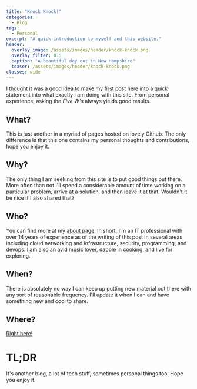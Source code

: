 ```yaml
---
title: "Knock Knock!"
categories:
  - Blog
tags:
  - Personal
excerpt: "A quick introduction to myself and this website."
header:
  overlay_image: /assets/images/header/knock-knock.png
  overlay_filter: 0.5
  caption: "A beautiful day out in New Hampshire"
  teaser: /assets/images/header/knock-knock.png
classes: wide
---
```


I thought it was a good idea to make my first post here into a quick statement into what exactly I am doing with this site. From personal experience, asking the *Five W's* always yields good results.

## What?

This is just another in a myriad of pages hosted on lovely Github. The only difference is that this one contains my personal thoughts and contributions, hope you enjoy it.

## Why?

The only thing I am seeking from this site is to put good things out there. More often than not I'll spend a considerable amount of time working on a particular problem, arrive at a solution, and then leave it at that. Wouldn't it be nice if I also shared that?

## Who?

You can find more at my [about page](/about/). In short, I'm an IT professional with over 14 years of experience as of the writing of this post in several areas including cloud networking and infrastructure, security, programming, and devops. I am also an avid music lover, dabble in cooking, and live for exploring.

## When?

There is absolutely no way I can keep up putting new material out there with any sort of reasonable frequency. I'll update it when I can and have something new and cool to share.

## Where?

[Right here!](https://www.rafaelsampaio.net)

# TL;DR

It's another blog, a lot of tech stuff, sometimes personal things too. Hope you enjoy it.
